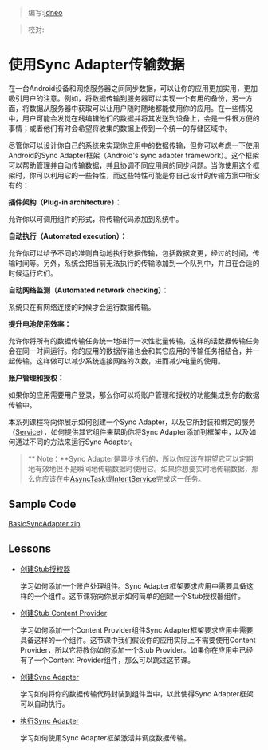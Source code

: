 > 编写:[jdneo](https://github.com/jdneo)

> 校对:

# 使用Sync Adapter传输数据

在一台Android设备和网络服务器之间同步数据，可以让你的应用更加实用，更加吸引用户的注意。例如，将数据传输到服务器可以实现一个有用的备份，另一方面，将数据从服务器中获取可以让用户随时随地都能使用你的应用。在一些情况中，用户可能会发觉在线编辑他们的数据并将其发送到设备上，会是一件很方便的事情；或者他们有时会希望将收集的数据上传到一个统一的存储区域中。

尽管你可以设计你自己的系统来实现你应用中的数据传输，但你可以考虑一下使用Android的Sync Adapter框架（Android's sync adapter framework）。这个框架可以帮助管理并自动传输数据，并且协调不同应用间的同步问题。当你使用这个框架时，你可以利用它的一些特性，而这些特性可能是你自己设计的传输方案中所没有的：

**插件架构（Plug-in architecture）：**

允许你以可调用组件的形式，将传输代码添加到系统中。

**自动执行（Automated execution）：**

允许你可以给予不同的准则自动地执行数据传输，包括数据变更，经过的时间，传输时间等。另外，系统会把当前无法执行的传输添加到一个队列中，并且在合适的时候运行它们。

**自动网络监测（Automated network checking）：**

系统只在有网络连接的时候才会运行数据传输。

**提升电池使用效率：**

允许你将所有的数据传输任务统一地进行一次性批量传输，这样的话数据传输任务会在同一时间运行。你的应用的数据传输也会和其它应用的传输任务相结合，并一起传输。这样做可以减少系统连接网络的次数，进而减少电量的使用。

**账户管理和授权：**

如果你的应用需要用户登录，那么你可以将账户管理和授权的功能集成到你的数据传输中。

本系列课程将向你展示如何创建一个Sync Adapter，以及它所封装和绑定的服务（[Service](http://developer.android.com/reference/android/app/Service.html)），如何提供其它组件来帮助你将Sync Adapter添加到框架中，以及如何通过不同的方法来运行Sync Adapter。

> ** Note：**Sync Adapter是异步执行的，所以你应该在期望它可以定期地有效地但不是瞬间地传输数据时使用它。如果你想要实时地传输数据，那么你应该在中[AsyncTask](http://developer.android.com/reference/android/os/AsyncTask.html)或[IntentService](http://developer.android.com/reference/android/app/IntentService.html)完成这一任务。

## Sample Code

[BasicSyncAdapter.zip](http://developer.android.com/shareables/training/BasicSyncAdapter.zip)

## Lessons

* [创建Stub授权器](creating-authenticator.html)

  学习如何添加一个账户处理组件。Sync Adapter框架要求应用中需要具备这样的一个组件。这节课将向你展示如何简单的创建一个Stub授权器组件。

* [创建Stub Content Provider](creating-stub-provider.html)

  学习如何添加一个Content Provider组件Sync Adapter框架要求应用中需要具备这样的一个组件。这节课中我们假设你的应用实际上不需要使用Content Provider，所以它将教你如何添加一个Stub Provider。如果你在应用中已经有了一个Content Provider组件，那么可以跳过这节课。

* [创建Sync Adapter](creating-sync-adapter.html)

  学习如何将你的数据传输代码封装到组件当中，以此使得Sync Adapter框架可以自动执行。

* [执行Sync Adapter](running-sync-adapter.html)

  学习如何使用Sync Adapter框架激活并调度数据传输。
